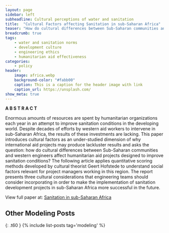 ```yaml
---
layout: page
sidebar: left
subheadline: Cultural perceptions of water and sanitation
title:  "Cultural Factors affecting Sanitation in sub-Saharan Africa"
teaser: "How do cultural differences between Sub-Saharan communities and western engineers affect humanitarian aid projects designed to improve sanitation conditions?"
breadcrumb: true
tags:
    - water and sanitation norms
    - development culture
    - engineering ethics
    - humanitarian aid effectiveness
categories:
    - policy
header:
    image: africa.webp
    background-color: "#fabb00"
    caption: This is a caption for the header image with link
    caption_url: https://unsplash.com/
show_meta: true
---
```


__A B S T R A C T__

Enormous amounts of resources are spent by humanitarian organizations each year in an attempt to improve sanitation conditions in the developing world. Despite decades of efforts by western aid workers to intervene in sub-Saharan Africa, the results of these investments are lacking. This paper introduces cultural factors as an under-studied dimension of why international aid projects may produce lackluster results and asks the question: how do cultural differences between Sub-Saharan communities and western engineers affect humanitarian aid projects designed to improve sanitation conditions? The following article applies quantitative scoring methods developed by cultural theorist Geert Hofstede to understand social factors relevant for project managers working in this region. The report presents three cultural considerations that engineering teams should consider incorporating in order to make the implementation of sanitation development projects in sub-Saharan Africa more successful in the future.

View full paper at: [Sanitation in sub-Saharan Africa](https://github.com/shannongross/shannongross.github.io/blob/master/pdfs/cultural.pdf)





## Other Modeling Posts
{: .t60 }
{% include list-posts tag='modeling' %}
